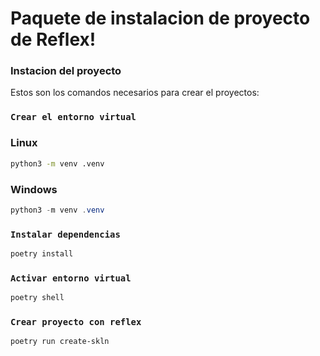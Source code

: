 # Paquete de instalacion de proyecto de Reflex!

### Instacion del proyecto

Estos son los comandos necesarios para crear el proyectos:

### `Crear el entorno virtual`
### Linux
```sh
python3 -m venv .venv
```
### Windows
```powershell
python3 -m venv .venv
```
### `Instalar dependencias`
```sh
poetry install
```
### `Activar entorno virtual`
```sh
poetry shell
```
### `Crear proyecto con reflex`
```sh
poetry run create-skln
```
